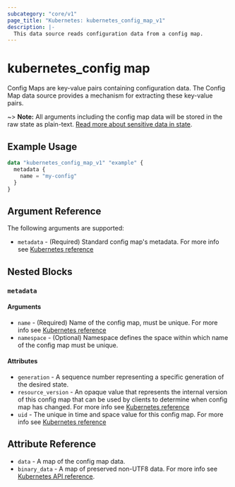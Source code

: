 ```yaml
---
subcategory: "core/v1"
page_title: "Kubernetes: kubernetes_config_map_v1"
description: |-
  This data source reads configuration data from a config map.
---
```


# kubernetes_config map

Config Maps are key-value pairs containing configuration data. The Config Map data source provides a mechanism for extracting these key-value pairs.

~> **Note:** All arguments including the config map data will be stored in the raw state as plain-text. [Read more about sensitive data in state](/docs/state/sensitive-data.html).

## Example Usage

```terraform
data "kubernetes_config_map_v1" "example" {
  metadata {
    name = "my-config"
  }
}
```

## Argument Reference

The following arguments are supported:

* `metadata` - (Required) Standard config map's metadata. For more info see [Kubernetes reference](https://github.com/kubernetes/community/blob/master/contributors/devel/sig-architecture/api-conventions.md#metadata)

## Nested Blocks

### `metadata`

#### Arguments

* `name` - (Required) Name of the config map, must be unique. For more info see [Kubernetes reference](https://kubernetes.io/docs/concepts/overview/working-with-objects/names/#names)
* `namespace` - (Optional) Namespace defines the space within which name of the config map must be unique.

#### Attributes

* `generation` - A sequence number representing a specific generation of the desired state.
* `resource_version` - An opaque value that represents the internal version of this config map that can be used by clients to determine when config map has changed. For more info see [Kubernetes reference](https://github.com/kubernetes/community/blob/master/contributors/devel/sig-architecture/api-conventions.md#concurrency-control-and-consistency)
* `uid` - The unique in time and space value for this config map. For more info see [Kubernetes reference](https://kubernetes.io/docs/concepts/overview/working-with-objects/names/#uids)

## Attribute Reference

* `data` - A map of the config map data.
* `binary_data` - A map of preserved non-UTF8 data. For more info see [Kubernetes API reference](https://kubernetes.io/docs/reference/generated/kubernetes-api/v1.26/#configmap-v1-core).
